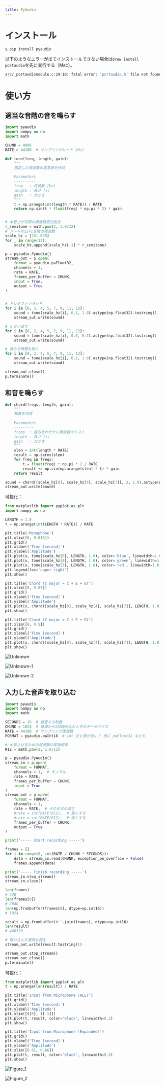 ```yaml
---
title: PyAudio
---
```


# インストール

```bash
$ pip install pyaudio
```

以下のようなエラーが出てインストールできない場合は`brew install portaudio`を先に実行する（Mac）。

```bash
src/_portaudiomodule.c:29:10: fatal error: 'portaudio.h' file not found
```

# 使い方

## 適当な音階の音を鳴らす

```python
import pyaudio
import numpy as np
import math

CHUNK = 4096
RATE = 44100  # サンプリングレート [Hz]

def tone(freq, length, gain):
    """
    指定した周波数の定常波を作成

    Parameters
    ----------
    freq   : 周波数 [Hz]
    length : 長さ [s]
    gain   : 大きさ
    """
    t = np.arange(int(length * RATE)) / RATE
    return np.sin(t * float(freq) * np.pi * 2) * gain


# 半音上がる際の周波数変化割合
r_semitone = math.pow(2, 1.0/12)
# ド〜ドの12+1音階の周波数
scale_hz = [261.625]
for _ in range(12):
    scale_hz.append(scale_hz[-1] * r_semitone)

p = pyaudio.PyAudio()
stream_out = p.open(
    format = pyaudio.paFloat32,
    channels = 1,
    rate = RATE,
    frames_per_buffer = CHUNK,
    input = True,
    output = True
)


# ドレミファソラシド
for i in [0, 2, 4, 5, 7, 9, 11, 12]:
    sound = tone(scale_hz[i], 0.5, 1.0).astype(np.float32).tostring()
    stream_out.write(sound)

# 小さい音で
for i in [0, 2, 4, 5, 7, 9, 11, 12]:
    sound = tone(scale_hz[i], 0.5, 0.2).astype(np.float32).tostring()
    stream_out.write(sound)

# 鳴らす時間を短く
for i in [0, 2, 4, 5, 7, 9, 11, 12]:
    sound = tone(scale_hz[i], 0.2, 1.0).astype(np.float32).tostring()
    stream_out.write(sound)

stream_out.close()
p.terminate()
```

## 和音を鳴らす

```python
def chord(freqs, length, gain):
    """
    和音を作成
    
    Parameters
    ---------
    freqs  : 組み合わせたい周波数のリスト
    length : 長さ [s]
    gain   : 大きさ
    """
    slen = int(length * RATE)
    result = np.zeros(slen)
    for freq in freqs:
        t = float(freq) * np.pi * 2 / RATE
        result += np.sin(np.arange(slen) * t) * gain
    return result

sound = chord([scale_hz[0], scale_hz[4], scale_hz[7]], 2, 1.0).astype(np.float32).tostring()
stream_out.write(sound)
```

可視化：

```python
from matplotlib import pyplot as plt
import numpy as np

LENGTH = 1.0
t = np.arange(int(LENGTH * RATE)) / RATE

plt.title('Monophone')
plt.xlim([0, 0.015])
plt.grid()
plt.xlabel('Time [second]')
plt.ylabel('Amplitude')
plt.plot(x, tone(scale_hz[0], LENGTH, 1.0), color='blue', linewidth=1.0, label='C')
plt.plot(x, tone(scale_hz[4], LENGTH, 1.0), color='green', linewidth=1.0, label='E')
plt.plot(x, tone(scale_hz[7], LENGTH, 1.0), color='red', linewidth=1.0, label='G')
plt.legend(loc='upper right')
plt.show()

plt.title('Chord (C major = C + E + G)')
plt.xlim([0, 0.05])
plt.grid()
plt.xlabel('Time [second]')
plt.ylabel('Amplitude')
plt.plot(x, chord([scale_hz[0], scale_hz[4], scale_hz[7]], LENGTH, 1.0), color='black', linewidth=1.0)
plt.show()

plt.title('Chord (C major = C + E + G)')
plt.xlim([0, 0.5])
plt.grid()
plt.xlabel('Time [second]')
plt.ylabel('Amplitude')
plt.plot(x, chord([scale_hz[0], scale_hz[4], scale_hz[7]], LENGTH, 1.0), color='black', linewidth=0.5)
plt.show()
```

![Unknown](https://user-images.githubusercontent.com/13412823/75091648-2d8ddc00-55b3-11ea-95cc-614a8dbd2072.png)

![Unknown-1](https://user-images.githubusercontent.com/13412823/75091647-2cf54580-55b3-11ea-877e-b2af722daa0f.png)

![Unknown-2](https://user-images.githubusercontent.com/13412823/75091645-2a92eb80-55b3-11ea-892b-573d3b9cce8c.png)


## 入力した音声を取り込む

```python
import pyaudio
import numpy as np
import math

SECONDS = 10  # 録音する秒数
CHUNK = 1024  # 音源から1回読み込むときのデータサイズ
RATE = 44100  # サンプリング周波数
FORMAT = pyaudio.paInt16  # int だと質が低い？ 他に paFloat32 なども

# 半音上げるための周波数の変換倍率
R12 = math.pow(2, 1.0/12)

p = pyaudio.PyAudio()
stream_in = p.open(
    format = FORMAT,
    channels = 1,  # モノラル
    rate = RATE,
    frames_per_buffer = CHUNK,
    input = True
)
stream_out = p.open(
    format = FORMAT,
    channels = 1,
    rate = RATE,  # そのままの高さ
    #rate = int(RATE*R12),  # 高くする
    #rate = int(RATE/R12),  # 低くする
    frames_per_buffer = CHUNK,
    output = True
)

print('----- Start recording -----')

frames = []
for i in range(0, int(RATE / CHUNK * SECONDS)):
    data = stream_in.read(CHUNK, exception_on_overflow = False)
    frames.append(data)

print('----- Finish recording -----')
stream_in.stop_stream()
stream_in.close()

len(frames)
# 430
len(frames[0])
# 2048
len(np.frombuffer(frames[0], dtype=np.int16))
# 1024

result = np.frombuffer(b''.join(frames), dtype=np.int16)
len(result)
# 440320

# 取り込んだ音声を再生
stream_out.write(result.tostring())

stream_out.stop_stream()
stream_out.close()
p.terminate()
```

可視化：

```python
from matplotlib import pyplot as plt
t = np.arange(len(result)) / RATE

plt.title('Input from Microphone (ALL)')
plt.grid()
plt.xlabel('Time [second]')
plt.ylabel('Amplitude')
plt.xlim([t[0], t[-1]])
plt.plot(t, result, color='black', linewidth=0.2)
plt.show()

plt.title('Input from Microphone (Expanded)')
plt.grid()
plt.xlabel('Time [second]')
plt.ylabel('Amplitude')
plt.xlim([0.61, 0.66])
plt.plot(t, result, color='black', linewidth=0.5)
plt.show()
```

![Figure_1](https://user-images.githubusercontent.com/13412823/75104235-00d8d380-564a-11ea-8e20-bc3431a143ea.png)

![Figure_2](https://user-images.githubusercontent.com/13412823/75104234-fddde300-5649-11ea-83e0-0fc57e73f2e6.png)


